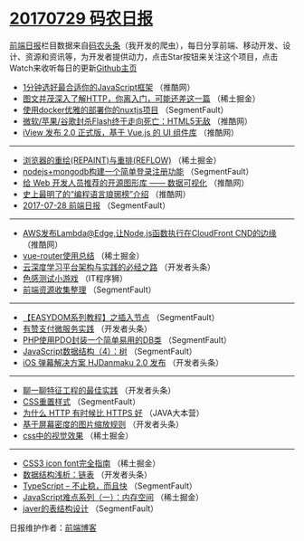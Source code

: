 # [20170729 码农日报](http://hao.caibaojian.com/date/2017/07/29)

[前端日报](http://caibaojian.com/c/news)栏目数据来自[码农头条](http://hao.caibaojian.com/)（我开发的爬虫），每日分享前端、移动开发、设计、资源和资讯等，为开发者提供动力，点击Star按钮来关注这个项目，点击Watch来收听每日的更新[Github主页](https://github.com/kujian/frontendDaily)
* [1分钟选好最合适你的JavaScript框架](http://hao.caibaojian.com/45916.html) （推酷网）
* [图文并茂深入了解HTTP，你离入门，可能还差这一篇](http://hao.caibaojian.com/45941.html) （稀土掘金）
* [使用docker优雅的部署你的nuxtjs项目](http://hao.caibaojian.com/45912.html) （SegmentFault）
* [微软/苹果/谷歌封杀Flash终于走向死亡：HTML5无敌](http://hao.caibaojian.com/45923.html) （推酷网）
* [iView 发布 2.0 正式版，基于 Vue.js 的 UI 组件库](http://hao.caibaojian.com/45918.html) （推酷网）

***
* [浏览器的重绘(REPAINT)与重排(REFLOW)](http://hao.caibaojian.com/45942.html) （稀土掘金）
* [nodejs+mongodb构建一个简单登录注册功能](http://hao.caibaojian.com/45907.html) （SegmentFault）
* [给 Web 开发人员推荐的开源图形库 —— 数据可视化](http://hao.caibaojian.com/45919.html) （推酷网）
* [史上最明了的“编程语言琅琊榜”介绍](http://hao.caibaojian.com/45920.html) （推酷网）
* [2017-07-28 前端日报](http://hao.caibaojian.com/45910.html) （SegmentFault）

***
* [AWS发布Lambda@Edge,让Node.js函数执行在CloudFront CND的边缘](http://hao.caibaojian.com/45921.html) （推酷网）
* [vue-router使用总结](http://hao.caibaojian.com/45943.html) （稀土掘金）
* [云深度学习平台架构与实践的必经之路](http://hao.caibaojian.com/46002.html) （开发者头条）
* [色感测试小游戏](http://hao.caibaojian.com/45987.html) （IT程序狮）
* [前端资源收集整理](http://hao.caibaojian.com/45899.html) （SegmentFault）

***
* [【EASYDOM系列教程】之插入节点](http://hao.caibaojian.com/45901.html) （SegmentFault）
* [有赞支付微服务实践](http://hao.caibaojian.com/45996.html) （开发者头条）
* [PHP使用PDO封装一个简单易用的DB类](http://hao.caibaojian.com/45902.html) （SegmentFault）
* [JavaScript数据结构（4）：树](http://hao.caibaojian.com/45903.html) （SegmentFault）
* [iOS 弹幕解决方案 HJDanmaku 2.0 发布](http://hao.caibaojian.com/45998.html) （开发者头条）

***
* [聊一聊特征工程的最佳实践](http://hao.caibaojian.com/45999.html) （开发者头条）
* [CSS重置样式](http://hao.caibaojian.com/45905.html) （SegmentFault）
* [为什么 HTTP 有时候比 HTTPS 好](http://hao.caibaojian.com/45968.html) （JAVA大本营）
* [基于屏幕密度的图片缩放规则](http://hao.caibaojian.com/46001.html) （开发者头条）
* [css中的视觉效果](http://hao.caibaojian.com/45938.html) （稀土掘金）

***
* [CSS3 icon font完全指南](http://hao.caibaojian.com/45939.html) （稀土掘金）
* [数据结构浅析：链表](http://hao.caibaojian.com/46003.html) （开发者头条）
* [TypeScript &#8211; 不止稳，而且快](http://hao.caibaojian.com/45898.html) （SegmentFault）
* [JavaScript难点系列（一）：内存空间](http://hao.caibaojian.com/45940.html) （稀土掘金）
* [javer的表结构设计](http://hao.caibaojian.com/45909.html) （SegmentFault）

日报维护作者：[前端博客](http://caibaojian.com/) 
